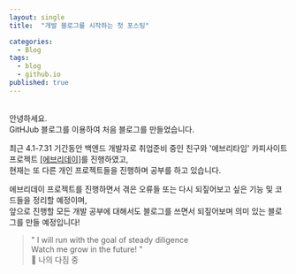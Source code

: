 ```yaml
---
layout: single
title:  "개발 블로그를 시작하는 첫 포스팅"

categories:
  - Blog
tags:
  - blog
  - github.io
published: true
---
```


<br/>
안녕하세요.
<br/>GitHJub 블로그를 이용하여 처음 블로그를 만들었습니다.

최근 4.1-7.31 기간동안 백엔드 개발자로 취업준비 중인 친구와 '에브리타임' 카피사이트 프로젝트 <a href="https://github.com/ram-yeon/everyday">[에브리데이]</a>를 진행하였고,
<br/>현재는 또 다른 개인 프로젝트들을 진행하며 공부를 하고 있습니다.

에브리데이 프로젝트를 진행하면서 겪은 오류들 또는 다시 되짚어보고 싶은 기능 및 코드들을 정리할 예정이며, 
<br/>앞으로 진행할 모든 개발 공부에 대해서도 블로그를 쓰면서 되짚어보며 의미 있는 블로그를 만들 예정입니다!


> " I will run with the goal of steady diligence<br/>
Watch me grow in the future! "<br/>
:balloon: 나의 다짐 중



